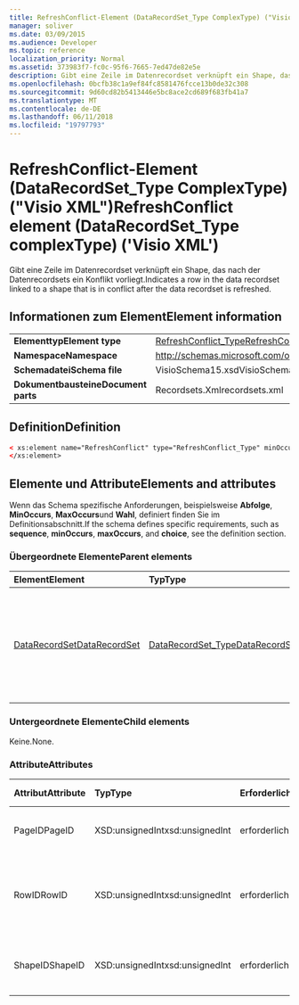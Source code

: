 ```yaml
---
title: RefreshConflict-Element (DataRecordSet_Type ComplexType) ("Visio XML")
manager: soliver
ms.date: 03/09/2015
ms.audience: Developer
ms.topic: reference
localization_priority: Normal
ms.assetid: 373983f7-fc0c-95f6-7665-7ed47de82e5e
description: Gibt eine Zeile im Datenrecordset verknüpft ein Shape, das nach der Datenrecordsets ein Konflikt vorliegt.
ms.openlocfilehash: 0bcfb38c1a9ef84fc8581476fcce13b0de32c308
ms.sourcegitcommit: 9d60cd82b5413446e5bc8ace2cd689f683fb41a7
ms.translationtype: MT
ms.contentlocale: de-DE
ms.lasthandoff: 06/11/2018
ms.locfileid: "19797793"
---
```

# <a name="refreshconflict-element-datarecordsettype-complextype-visio-xml"></a><span data-ttu-id="f888c-103">RefreshConflict-Element (DataRecordSet_Type ComplexType) ("Visio XML")</span><span class="sxs-lookup"><span data-stu-id="f888c-103">RefreshConflict element (DataRecordSet_Type complexType) ('Visio XML')</span></span>

<span data-ttu-id="f888c-104">Gibt eine Zeile im Datenrecordset verknüpft ein Shape, das nach der Datenrecordsets ein Konflikt vorliegt.</span><span class="sxs-lookup"><span data-stu-id="f888c-104">Indicates a row in the data recordset linked to a shape that is in conflict after the data recordset is refreshed.</span></span>
  
## <a name="element-information"></a><span data-ttu-id="f888c-105">Informationen zum Element</span><span class="sxs-lookup"><span data-stu-id="f888c-105">Element information</span></span>

|||
|:-----|:-----|
|<span data-ttu-id="f888c-106">**Elementtyp**</span><span class="sxs-lookup"><span data-stu-id="f888c-106">**Element type**</span></span> <br/> |[<span data-ttu-id="f888c-107">RefreshConflict_Type</span><span class="sxs-lookup"><span data-stu-id="f888c-107">RefreshConflict_Type</span></span>](refreshconflict_type-complextypevisio-xml.md) <br/> |
|<span data-ttu-id="f888c-108">**Namespace**</span><span class="sxs-lookup"><span data-stu-id="f888c-108">**Namespace**</span></span> <br/> |http://schemas.microsoft.com/office/visio/2012/main  <br/> |
|<span data-ttu-id="f888c-109">**Schemadatei**</span><span class="sxs-lookup"><span data-stu-id="f888c-109">**Schema file**</span></span> <br/> |<span data-ttu-id="f888c-110">VisioSchema15.xsd</span><span class="sxs-lookup"><span data-stu-id="f888c-110">VisioSchema15.xsd</span></span>  <br/> |
|<span data-ttu-id="f888c-111">**Dokumentbausteine**</span><span class="sxs-lookup"><span data-stu-id="f888c-111">**Document parts**</span></span> <br/> |<span data-ttu-id="f888c-112">Recordsets.Xml</span><span class="sxs-lookup"><span data-stu-id="f888c-112">recordsets.xml</span></span>  <br/> |
   
## <a name="definition"></a><span data-ttu-id="f888c-113">Definition</span><span class="sxs-lookup"><span data-stu-id="f888c-113">Definition</span></span>

```XML
< xs:element name="RefreshConflict" type="RefreshConflict_Type" minOccurs="0" maxOccurs="unbounded" >
</xs:element>
```

## <a name="elements-and-attributes"></a><span data-ttu-id="f888c-114">Elemente und Attribute</span><span class="sxs-lookup"><span data-stu-id="f888c-114">Elements and attributes</span></span>

<span data-ttu-id="f888c-115">Wenn das Schema spezifische Anforderungen, beispielsweise **Abfolge**, **MinOccurs**, **MaxOccurs**und **Wahl**, definiert finden Sie im Definitionsabschnitt.</span><span class="sxs-lookup"><span data-stu-id="f888c-115">If the schema defines specific requirements, such as **sequence**, **minOccurs**, **maxOccurs**, and **choice**, see the definition section.</span></span> 
  
### <a name="parent-elements"></a><span data-ttu-id="f888c-116">Übergeordnete Elemente</span><span class="sxs-lookup"><span data-stu-id="f888c-116">Parent elements</span></span>

|<span data-ttu-id="f888c-117">**Element**</span><span class="sxs-lookup"><span data-stu-id="f888c-117">**Element**</span></span>|<span data-ttu-id="f888c-118">**Typ**</span><span class="sxs-lookup"><span data-stu-id="f888c-118">**Type**</span></span>|<span data-ttu-id="f888c-119">**Beschreibung**</span><span class="sxs-lookup"><span data-stu-id="f888c-119">**Description**</span></span>|
|:-----|:-----|:-----|
|[<span data-ttu-id="f888c-120">DataRecordSet</span><span class="sxs-lookup"><span data-stu-id="f888c-120">DataRecordSet</span></span>](datarecordset-element-datarecordsets_type-complextypevisio-xml.md) <br/> |[<span data-ttu-id="f888c-121">DataRecordSet_Type</span><span class="sxs-lookup"><span data-stu-id="f888c-121">DataRecordSet_Type</span></span>](datarecordset_type-complextypevisio-xml.md) <br/> |<span data-ttu-id="f888c-122">Speichert, formatiert und aktualisiert Daten, die aus einer Datenbank in Microsoft Visio abgefragt wurden, und zeigt diese Daten an.</span><span class="sxs-lookup"><span data-stu-id="f888c-122">Stores, formats, refreshes, and exposes data queried from a database in Microsoft Visio.</span></span>  <br/> |
   
### <a name="child-elements"></a><span data-ttu-id="f888c-123">Untergeordnete Elemente</span><span class="sxs-lookup"><span data-stu-id="f888c-123">Child elements</span></span>

<span data-ttu-id="f888c-124">Keine.</span><span class="sxs-lookup"><span data-stu-id="f888c-124">None.</span></span>
  
### <a name="attributes"></a><span data-ttu-id="f888c-125">Attribute</span><span class="sxs-lookup"><span data-stu-id="f888c-125">Attributes</span></span>

|<span data-ttu-id="f888c-126">**Attribut**</span><span class="sxs-lookup"><span data-stu-id="f888c-126">**Attribute**</span></span>|<span data-ttu-id="f888c-127">**Typ**</span><span class="sxs-lookup"><span data-stu-id="f888c-127">**Type**</span></span>|<span data-ttu-id="f888c-128">**Erforderlich**</span><span class="sxs-lookup"><span data-stu-id="f888c-128">**Required**</span></span>|<span data-ttu-id="f888c-129">**Beschreibung**</span><span class="sxs-lookup"><span data-stu-id="f888c-129">**Description**</span></span>|<span data-ttu-id="f888c-130">**Mögliche Werte**</span><span class="sxs-lookup"><span data-stu-id="f888c-130">**Possible values**</span></span>|
|:-----|:-----|:-----|:-----|:-----|
|<span data-ttu-id="f888c-131">PageID</span><span class="sxs-lookup"><span data-stu-id="f888c-131">PageID</span></span>  <br/> |<span data-ttu-id="f888c-132">XSD:unsignedInt</span><span class="sxs-lookup"><span data-stu-id="f888c-132">xsd:unsignedInt</span></span>  <br/> |<span data-ttu-id="f888c-133">erforderlich</span><span class="sxs-lookup"><span data-stu-id="f888c-133">required</span></span>  <br/> |<span data-ttu-id="f888c-134">Seiten-ID der Form, die den Konflikt beteiligt.</span><span class="sxs-lookup"><span data-stu-id="f888c-134">Page ID of the shape involved in the conflict.</span></span>  <br/> |<span data-ttu-id="f888c-135">Werte des Typs Xsd:unsignedInt.</span><span class="sxs-lookup"><span data-stu-id="f888c-135">Values of the xsd:unsignedInt type.</span></span>  <br/> |
|<span data-ttu-id="f888c-136">RowID</span><span class="sxs-lookup"><span data-stu-id="f888c-136">RowID</span></span>  <br/> |<span data-ttu-id="f888c-137">XSD:unsignedInt</span><span class="sxs-lookup"><span data-stu-id="f888c-137">xsd:unsignedInt</span></span>  <br/> |<span data-ttu-id="f888c-138">erforderlich</span><span class="sxs-lookup"><span data-stu-id="f888c-138">required</span></span>  <br/> |<span data-ttu-id="f888c-139">Die ursprünglichen Zeilen-ID der Zeile jetzt in Konflikt nachdem Daten aktualisiert wurde.</span><span class="sxs-lookup"><span data-stu-id="f888c-139">The original row ID of the row now in conflict after data was refreshed .</span></span>  <br/> |<span data-ttu-id="f888c-140">Werte des Typs Xsd:unsignedInt.</span><span class="sxs-lookup"><span data-stu-id="f888c-140">Values of the xsd:unsignedInt type.</span></span>  <br/> |
|<span data-ttu-id="f888c-141">ShapeID</span><span class="sxs-lookup"><span data-stu-id="f888c-141">ShapeID</span></span>  <br/> |<span data-ttu-id="f888c-142">XSD:unsignedInt</span><span class="sxs-lookup"><span data-stu-id="f888c-142">xsd:unsignedInt</span></span>  <br/> |<span data-ttu-id="f888c-143">erforderlich</span><span class="sxs-lookup"><span data-stu-id="f888c-143">required</span></span>  <br/> |<span data-ttu-id="f888c-144">Shape-ID der Form, die den Konflikt beteiligt.</span><span class="sxs-lookup"><span data-stu-id="f888c-144">Shape ID of the shape involved in the conflict.</span></span>  <br/> |<span data-ttu-id="f888c-145">Werte des Typs Xsd:unsignedInt.</span><span class="sxs-lookup"><span data-stu-id="f888c-145">Values of the xsd:unsignedInt type.</span></span>  <br/> |
   

